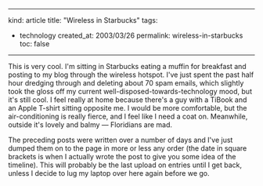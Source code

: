 -----
kind: article
title: "Wireless in Starbucks"
tags:
- technology
created_at: 2003/03/26
permalink: wireless-in-starbucks
toc: false
-----

<p>This is very cool. I'm sitting in Starbucks eating a muffin for breakfast and posting to my blog through the wireless hotspot. I've just spent the past half hour dredging through and deleting about 70 spam emails, which slightly took the gloss off my current well-disposed-towards-technology mood, but it's still cool. I feel really at home because there's a guy with a TiBook and an Apple T-shirt sitting opposite me. I would be more comfortable, but the air-conditioning is really fierce, and I feel like I need a coat on. Meanwhile, outside it's lovely and balmy &mdash; Floridians are mad.</p>

<p>The preceding posts were written over a number of days and I've just dumped them on to the page in more or less any order (the date in square brackets is when I actually wrote the post to give you some idea of the timeline). This will probably be the last upload on entries until I get back, unless I decide to lug my laptop over here again before we go.</p>



